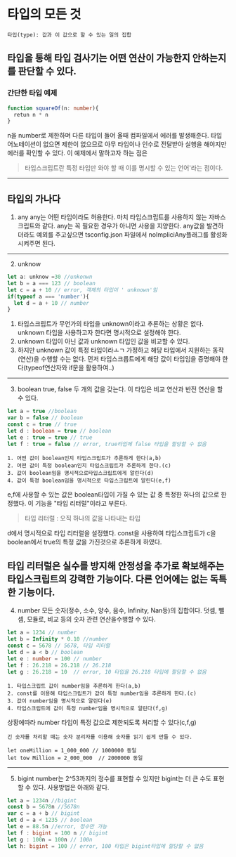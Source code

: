 # 타입의 모든 것
  `타입(type): 값과 이 값으로 할 수 있는 일의 집합`

타입을 통해 타입 검사기는 어떤 연산이 가능한지 안하는지를 판단할 수 있다.
---
### 간단한 타입 예제
```typescript
function squareOf(n: number){
  retun n * n
}
```

n을 number로 제한하며 다른 타입이 들어 올때 컴파일에서 에러를 발생해준다.
타입 어노테이션이 없으면 제한이 없으므로 아무 타입이나 인수로 전달받아 실행을 해야지만 에러를 확인할 수 있다.
이 예제에서 말하고자 하는 점은
> 타입스크립트란 특정 타입만 와야 할 때 이를 명시할 수 있는 언어'라는 점이다.
---
## 타입의 가나다
1. any
any는 어떤 타입이라도 허용한다. 마치 타입스크립트를 사용하지 않는 자바스크립트와 같다.
any는 꼭 필요한 경우가 아니면 사용을 지양한다.
any값을 발견하더라도 예외를 주고싶으면 tsconfig.json 파일에서 noImpliciAny플래그를 활성화 시켜주면 된다.
---
2. unknow
```typescript
let a: unknow =30 //unkonwn
let b = a === 123 // boolean
let c = a + 10 // error, 객체의 타입이 ' unknown'임
if(typeof a === 'number'){
  let d = a + 10 // number
}
```
  1. 타입스크립트가 무언가의 타입을 unknown이라고 추론하는 상황은 없다. unknown 타입을 사용하고자 한다면 명시적으로 설정해야 한다.
  2. unknown 타입이 아닌 값과 unknown 타입인 값을 비교할 수 있다.
  3. 하지만 unknown 값이 특정 타입이라ㅗㄱ 가정하고 해당 타입에서 지원하는 동작(연산)을 수행할 수는 없다. 먼저 타입스크릅트에게 해당 값이 타입임을 증명해야 한다(typeof연산자와 if문을 활용하여..)
  ---
3. boolean
true, false 두 개의 값을 갖는다. 이 타입은 비교 연산과 반전 연산을 할 수 있다. 
```typescript
let a = true //boolean
var b = false // boolean
const c = true // true
let d : boolean = true // boolean
let e : true = true // true
let f : true = false // error, true타입에 false 타입을 할당할 수 없음
```
    1. 어떤 값이 boolean인지 타입스크립트가 추론하게 한다(a,b)
    2. 어떤 값이 특정 boolean인지 타입스크립트가 추론하게 한다.(c)
    3. 값이 boolean임을 명시적으로타입스크립트에게 알린다(d)
    4. 값이 특정 boolean임을 명시적으로 타입스크립트에 알린다(e,f)

e,f에 사용할 수 있는 값은 boolean타입이 가질 수 있는 값 중 특정한 하나의 값으로 한정했다. 이 기능을 "타입 리터럴"이라고 부른다.
> 타입 리터럴 : 오직 하나의 값을 나타내는 타입

d에서 명시적으로 타입 리터럴을 설정했다. const을 사용하여 타입스크립트가 c을 boolean에서 true의 특정 값을 가진것으로 추론하게 하였다. 

타입 리터럴은 실수를 방지해 안정성을 추가로 확보해주는 타입스크립트의 강력한 기능이다. 다른 언어에는 없는 독특한 기능이다.
---
4. number
모든 숫자(정수, 소수, 양수, 음수, Infinity, Nan등)의 집합이다. 덧셈, 뺄셈, 모듈로, 비교 등의 숫자 관련 연산을수행할 수 있다. 
```typescript
let a = 1234 // number
let b = Infinity * 0.10 //number
const c = 5678 // 5678, 타입 리터럴
let d = a < b // boolean
let e : number = 100 // number
let f : 26.218 = 26.218 // 26.218
let g : 26.218 = 10  // error, 10 타입을 26.218 타입에 할당할 수 없음
```
    1. 타입스크립트 값이 number임을 추론하게 한다(a,b)
    2. const를 이용해 타입스크립트가 값이 특정 number임을 추론하게 한다.(c)
    3. 값이 number임을 명시적으로 알린다(e)
    4. 타입스크립트에 값이 특정 number임을 명시적으로 알린다(f,g)

상황에따라 number 타입이 특정 값으로 제한되도록 처리할 수 있다(c,f,g)

    긴 숫자를 처리할 때는 숫자 분리자를 이용해 숫자를 읽기 쉽게 만들 수 있다.

    let oneMillion = 1_000_000 // 1000000 동일
    let tow Million = 2_000_000  // 2000000 동일

---

5. bigint
number는 2^53까지의 정수를 표현할 수 있지만 bigint는 더 큰 수도 표현할 수 있다.
사용방법은 아래와 같다.
```typescript
let a = 1234n //bigint
const b = 5678n //5678n
var c = a + b // bigint
let d = a < 1235 // boolean
let e = 88.5n //error, 정수만 가능
let f : bigint = 100 n // bigint
let g : 100n = 100n // 100n
let h: bigint = 100 // error, 100 타입은 bigint타입에 할당할 수 없음
```
